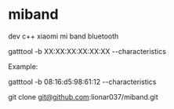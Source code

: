 # miband
dev c++ xiaomi mi band bluetooth

gatttool -b XX:XX:XX:XX:XX:XX --characteristics

Example:

gatttool -b 08:16:d5:98:61:12 --characteristics

git clone git@github.com:lionar037/miband.git 